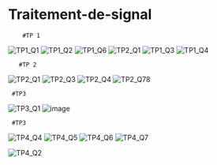 # Traitement-de-signal
        #TP 1 
![TP1_Q1](https://user-images.githubusercontent.com/105250080/214533202-4a0b7f72-ff3b-4c38-bbad-eba3e4bbef06.png)
![TP1_Q2](https://user-images.githubusercontent.com/105250080/214533791-b83e08a5-9865-47e7-b91e-05d70a1d573d.png)
![TP1_Q6](https://user-images.githubusercontent.com/105250080/214533933-71d52114-e5f3-4e6c-b0b1-c6871ebc565f.png)
![TP2_Q1](https://user-images.githubusercontent.com/105250080/214533944-66982a4b-6568-4101-ba6b-fc6742870569.png)
![TP1_Q3](https://user-images.githubusercontent.com/105250080/214533949-299ee80a-86f8-4ac1-8211-19a194f20dbb.png)
![TP1_Q4](https://user-images.githubusercontent.com/105250080/214533954-d89302e6-0873-49fe-8b75-b71503354219.png)

       #TP 2
![TP2_Q1](https://user-images.githubusercontent.com/105250080/214534215-cce84628-f778-46fa-b8ec-2df7f1dfa544.png)
![TP2_Q3](https://user-images.githubusercontent.com/105250080/214534222-e52c029d-bfa9-4f8f-8f74-aced0c8a664f.png)
![TP2_Q4](https://user-images.githubusercontent.com/105250080/214534223-77c571b2-8013-4295-bac9-95d2c3d5af89.png)
![TP2_Q78](https://user-images.githubusercontent.com/105250080/214534227-fb86c1df-d829-4849-8226-2fd51d522bfe.png)


     #TP3
![TP3_Q1](https://user-images.githubusercontent.com/105250080/214534470-5f5fda96-604f-40a4-a9b7-7dfaa53233af.png)
![image](https://user-images.githubusercontent.com/105250080/214534670-8798248e-7226-4610-91d5-c1324a7ea12d.png)

     #TP3
     
![TP4_Q4](https://user-images.githubusercontent.com/105250080/214534784-4344c5bd-55d7-46b3-a3b4-024344553b46.png)
![TP4_Q5](https://user-images.githubusercontent.com/105250080/214534791-b64d822f-8ffd-470b-aafe-d363975e759b.png)
![TP4_Q6](https://user-images.githubusercontent.com/105250080/214534796-48bd7804-50f0-4443-b4d3-1421ae98b997.png)
![TP4_Q7](https://user-images.githubusercontent.com/105250080/214534800-904ea3df-7c14-423d-a046-288fe12fe2af.png)

![TP4_Q2](https://user-images.githubusercontent.com/105250080/214534808-9336f397-aede-44ee-b874-63cb35fafd56.png)


